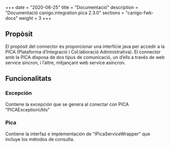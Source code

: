 +++
date        = "2020-06-25"
title       = "Documentació"
description = "Documentació canigo.integration.pica 2.3.0"
sections    = "canigo-fwk-docs"
weight      = 3
+++

## Propòsit

El propòsit del connector és proporcionar una interfície java per accedir a la PICA (Plataforma d’Integració i Col.laboració Administrativa). El connector amb la PICA disposa de dos tipus de comunicació, un d’ells a través de web service síncron, i l’altre, mitjançant web service asíncron.

## Funcionalitats

### Excepción

Contiene la excepción que se genera al conectar con PICA "PICAExceptionUtils"

### Pica

Contiene la interfaz e implementación de "IPicaServiceWrapper" que incluye los métodos de consulta. 

